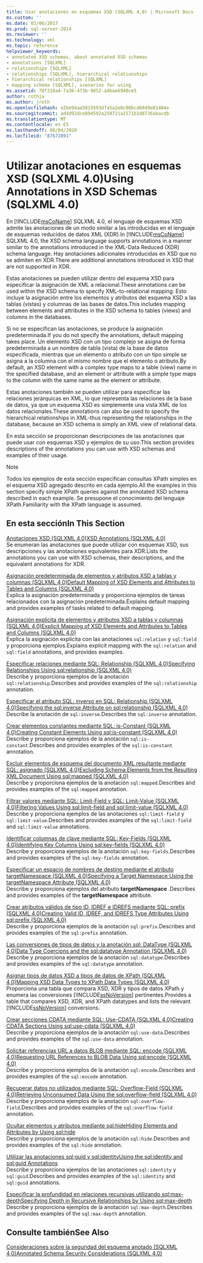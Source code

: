 ```yaml
---
title: Usar anotaciones en esquemas XSD (SQLXML 4,0) | Microsoft Docs
ms.custom: ''
ms.date: 03/06/2017
ms.prod: sql-server-2014
ms.reviewer: ''
ms.technology: xml
ms.topic: reference
helpviewer_keywords:
- annotated XSD schemas, about annotated XSD schemas
- annotations [SQLXML]
- relationships [SQLXML]
- relationships [SQLXML], hierarchical relationships
- hierarchical relationships [SQLXML]
- mapping schema [SQLXML], scenarios for using
ms.assetid: 78f318a4-7a36-473b-9852-a4bae6940ce5
author: rothja
ms.author: jroth
ms.openlocfilehash: e2be94aa5815593d7a5a2e0c00bcd8849e81484e
ms.sourcegitcommit: ad4d92dce894592a259721a1571b1d8736abacdb
ms.translationtype: MT
ms.contentlocale: es-ES
ms.lasthandoff: 08/04/2020
ms.locfileid: "87672891"
---
```

# <a name="using-annotations-in-xsd-schemas-sqlxml-40"></a><span data-ttu-id="c4c3c-102">Utilizar anotaciones en esquemas XSD (SQLXML 4.0)</span><span class="sxs-lookup"><span data-stu-id="c4c3c-102">Using Annotations in XSD Schemas (SQLXML 4.0)</span></span>
  <span data-ttu-id="c4c3c-103">En [!INCLUDE[msCoName](../../includes/msconame-md.md)] SQLXML 4.0, el lenguaje de esquemas XSD admite las anotaciones de un modo similar a las introducidas en el lenguaje de esquemas reducidos de datos XML (XDR).</span><span class="sxs-lookup"><span data-stu-id="c4c3c-103">In [!INCLUDE[msCoName](../../includes/msconame-md.md)] SQLXML 4.0, the XSD schema language supports annotations in a manner similar to the annotations introduced in the XML-Data Reduced (XDR) schema language.</span></span> <span data-ttu-id="c4c3c-104">Hay anotaciones adicionales introducidas en XSD que no se admiten en XDR.</span><span class="sxs-lookup"><span data-stu-id="c4c3c-104">There are additional annotations introduced in XSD that are not supported in XDR.</span></span>  
  
 <span data-ttu-id="c4c3c-105">Estas anotaciones se pueden utilizar dentro del esquema XSD para especificar la asignación de XML a relacional.</span><span class="sxs-lookup"><span data-stu-id="c4c3c-105">These annotations can be used within the XSD schema to specify XML-to-relational mapping.</span></span> <span data-ttu-id="c4c3c-106">Esto incluye la asignación entre los elementos y atributos del esquema XSD a las tablas (vistas) y columnas de las bases de datos.</span><span class="sxs-lookup"><span data-stu-id="c4c3c-106">This includes mapping between elements and attributes in the XSD schema to tables (views) and columns in the databases.</span></span>  
  
 <span data-ttu-id="c4c3c-107">Si no se especifican las anotaciones, se produce la asignación predeterminada.</span><span class="sxs-lookup"><span data-stu-id="c4c3c-107">If you do not specify the annotations, default mapping takes place.</span></span> <span data-ttu-id="c4c3c-108">Un elemento XSD con un tipo complejo se asigna de forma predeterminada a un nombre de tabla (vista) de la base de datos especificada, mientras que un elemento o atributo con un tipo simple se asigna a la columna con el mismo nombre que el elemento o atributo.</span><span class="sxs-lookup"><span data-stu-id="c4c3c-108">By default, an XSD element with a complex type maps to a table (view) name in the specified database, and an element or attribute with a simple type maps to the column with the same name as the element or attribute.</span></span>  
  
 <span data-ttu-id="c4c3c-109">Estas anotaciones también se pueden utilizar para especificar las relaciones jerárquicas en XML, lo que representa las relaciones de la base de datos, ya que un esquema XSD es simplemente una vista XML de los datos relacionales.</span><span class="sxs-lookup"><span data-stu-id="c4c3c-109">These annotations can also be used to specify the hierarchical relationships in XML-thus representing the relationships in the database, because an XSD schema is simply an XML view of relational data.</span></span>  
  
 <span data-ttu-id="c4c3c-110">En esta sección se proporcionan descripciones de las anotaciones que puede usar con esquemas XSD y ejemplos de su uso.</span><span class="sxs-lookup"><span data-stu-id="c4c3c-110">This section provides descriptions of the annotations you can use with XSD schemas and examples of their usage.</span></span>  
  
> [!NOTE]  
>  <span data-ttu-id="c4c3c-111">Todos los ejemplos de esta sección especifican consultas XPath simples en el esquema XSD agregado descrito en cada ejemplo.</span><span class="sxs-lookup"><span data-stu-id="c4c3c-111">All the examples in this section specify simple XPath queries against the annotated XSD schema described in each example.</span></span> <span data-ttu-id="c4c3c-112">Se presupone el conocimiento del lenguaje XPath.</span><span class="sxs-lookup"><span data-stu-id="c4c3c-112">Familiarity with the XPath language is assumed.</span></span>  
  
## <a name="in-this-section"></a><span data-ttu-id="c4c3c-113">En esta sección</span><span class="sxs-lookup"><span data-stu-id="c4c3c-113">In This Section</span></span>  
 [<span data-ttu-id="c4c3c-114">Anotaciones XSD &#40;SQLXML 4,0&#41;</span><span class="sxs-lookup"><span data-stu-id="c4c3c-114">XSD Annotations &#40;SQLXML 4.0&#41;</span></span>](xsd-annotations-sqlxml-4-0.md)  
 <span data-ttu-id="c4c3c-115">Se enumeran las anotaciones que puede utilizar con esquemas XSD, sus descripciones y las anotaciones equivalentes para XDR.</span><span class="sxs-lookup"><span data-stu-id="c4c3c-115">Lists the annotations you can use with XSD schemas, their descriptions, and the equivalent annotations for XDR.</span></span>  
  
 [<span data-ttu-id="c4c3c-116">Asignación predeterminada de elementos y atributos XSD a tablas y columnas &#40;SQLXML 4,0&#41;</span><span class="sxs-lookup"><span data-stu-id="c4c3c-116">Default Mapping of XSD Elements and Attributes to Tables and Columns &#40;SQLXML 4.0&#41;</span></span>](default-mapping-of-xsd-elements-and-attributes-to-tables-and-columns-sqlxml-4-0.md)  
 <span data-ttu-id="c4c3c-117">Explica la asignación predeterminada y proporciona ejemplos de tareas relacionados con la asignación predeterminada.</span><span class="sxs-lookup"><span data-stu-id="c4c3c-117">Explains default mapping and provides examples of tasks related to default mapping.</span></span>  
  
 [<span data-ttu-id="c4c3c-118">Asignación explícita de elementos y atributos XSD a tablas y columnas &#40;SQLXML 4,0&#41;</span><span class="sxs-lookup"><span data-stu-id="c4c3c-118">Explicit Mapping of XSD Elements and Attributes to Tables and Columns &#40;SQLXML 4.0&#41;</span></span>](explicit-mapping-xsd-elements-and-attributes-to-tables-and-columns.md)  
 <span data-ttu-id="c4c3c-119">Explica la asignación explícita con las anotaciones `sql:relation` y `sql:field` y proporciona ejemplos.</span><span class="sxs-lookup"><span data-stu-id="c4c3c-119">Explains explicit mapping with the `sql:relation` and `sql:field` annotations, and provides examples.</span></span>  
  
 [<span data-ttu-id="c4c3c-120">Especificar relaciones mediante SQL: Relationship &#40;SQLXML 4,0&#41;</span><span class="sxs-lookup"><span data-stu-id="c4c3c-120">Specifying Relationships Using sql:relationship &#40;SQLXML 4.0&#41;</span></span>](specifying-relationships-using-sql-relationship-sqlxml-4-0.md)  
 <span data-ttu-id="c4c3c-121">Describe y proporciona ejemplos de la anotación `sql:relationship`.</span><span class="sxs-lookup"><span data-stu-id="c4c3c-121">Describes and provides examples of the `sql:relationship` annotation.</span></span>  
  
 [<span data-ttu-id="c4c3c-122">Especificar el atributo SQL: inverso en SQL: Relationship &#40;SQLXML 4,0&#41;</span><span class="sxs-lookup"><span data-stu-id="c4c3c-122">Specifying the sql:inverse Attribute on sql:relationship &#40;SQLXML 4.0&#41;</span></span>](specifying-the-sql-inverse-attribute-on-sql-relationship-sqlxml-4-0.md)  
 <span data-ttu-id="c4c3c-123">Describe la anotación de `sql:inverse`.</span><span class="sxs-lookup"><span data-stu-id="c4c3c-123">Describes the `sql:inverse` annotation.</span></span>  
  
 [<span data-ttu-id="c4c3c-124">Crear elementos constantes mediante SQL: is-Constant &#40;SQLXML 4,0&#41;</span><span class="sxs-lookup"><span data-stu-id="c4c3c-124">Creating Constant Elements Using sql:is-constant &#40;SQLXML 4.0&#41;</span></span>](creating-constant-elements-using-sql-is-constant-sqlxml-4-0.md)  
 <span data-ttu-id="c4c3c-125">Describe y proporciona ejemplos de la anotación `sql:is-constant`.</span><span class="sxs-lookup"><span data-stu-id="c4c3c-125">Describes and provides examples of the `sql:is-constant` annotation.</span></span>  
  
 [<span data-ttu-id="c4c3c-126">Excluir elementos de esquema del documento XML resultante mediante SQL: asignado &#40;SQLXML 4,0&#41;</span><span class="sxs-lookup"><span data-stu-id="c4c3c-126">Excluding Schema Elements from the Resulting XML Document Using sql:mapped &#40;SQLXML 4.0&#41;</span></span>](excluding-schema-elements-from-the-xml-document-using-sql-mapped.md)  
 <span data-ttu-id="c4c3c-127">Describe y proporciona ejemplos de la anotación `sql:mapped`.</span><span class="sxs-lookup"><span data-stu-id="c4c3c-127">Describes and provides examples of the `sql:mapped` annotation.</span></span>  
  
 [<span data-ttu-id="c4c3c-128">Filtrar valores mediante SQL: Limit-Field y SQL: Limit-Value &#40;SQLXML 4,0&#41;</span><span class="sxs-lookup"><span data-stu-id="c4c3c-128">Filtering Values Using sql:limit-field and sql:limit-value &#40;SQLXML 4.0&#41;</span></span>](../sqlxml-annotated-xsd-schemas-xpath-queries/bulk-load-xml/annotation-interpretation-sql-limit-field-and-sql-limit-value.md)  
 <span data-ttu-id="c4c3c-129">Describe y proporciona ejemplos de las anotaciones `sql:limit-field` y `sql:limit-value`.</span><span class="sxs-lookup"><span data-stu-id="c4c3c-129">Describes and provides examples of the `sql:limit-field` and `sql:limit-value` annotations.</span></span>  
  
 [<span data-ttu-id="c4c3c-130">Identificar columnas de clave mediante SQL: Key-Fields &#40;SQLXML 4,0&#41;</span><span class="sxs-lookup"><span data-stu-id="c4c3c-130">Identifying Key Columns Using sql:key-fields &#40;SQLXML 4.0&#41;</span></span>](identifying-key-columns-using-sql-key-fields-sqlxml-4-0.md)  
 <span data-ttu-id="c4c3c-131">Describe y proporciona ejemplos de la anotación `sql:key-fields`.</span><span class="sxs-lookup"><span data-stu-id="c4c3c-131">Describes and provides examples of the `sql:key-fields` annotation.</span></span>  
  
 [<span data-ttu-id="c4c3c-132">Especificar un espacio de nombres de destino mediante el atributo targetNamespace &#40;SQLXML 4,0&#41;</span><span class="sxs-lookup"><span data-stu-id="c4c3c-132">Specifying a Target Namespace Using the targetNamespace Attribute &#40;SQLXML 4.0&#41;</span></span>](specifying-a-target-namespace-using-the-targetnamespace-attribute-sqlxml-4-0.md)  
 <span data-ttu-id="c4c3c-133">Describe y proporciona ejemplos del atributo **targetNamespace** .</span><span class="sxs-lookup"><span data-stu-id="c4c3c-133">Describes and provides examples of the **targetNamespace** attribute.</span></span>  
  
 [<span data-ttu-id="c4c3c-134">Crear atributos válidos de tipo ID, IDREF e IDREFS mediante SQL: prefix &#40;SQLXML 4,0&#41;</span><span class="sxs-lookup"><span data-stu-id="c4c3c-134">Creating Valid ID, IDREF, and IDREFS Type Attributes Using sql:prefix &#40;SQLXML 4.0&#41;</span></span>](creating-valid-id-idref-and-idrefs-type-attributes-using-sql-prefix-sqlxml-4-0.md)  
 <span data-ttu-id="c4c3c-135">Describe y proporciona ejemplos de la anotación `sql:prefix`.</span><span class="sxs-lookup"><span data-stu-id="c4c3c-135">Describes and provides examples of the `sql:prefix` annotation.</span></span>  
  
 [<span data-ttu-id="c4c3c-136">Las conversiones de tipos de datos y la anotación sql: DataType &#40;SQLXML 4,0&#41;</span><span class="sxs-lookup"><span data-stu-id="c4c3c-136">Data Type Coercions and the sql:datatype Annotation &#40;SQLXML 4.0&#41;</span></span>](data-type-coercions-and-the-sql-datatype-annotation-sqlxml-4-0.md)  
 <span data-ttu-id="c4c3c-137">Describe y proporciona ejemplos de la anotación `sql:datatype`.</span><span class="sxs-lookup"><span data-stu-id="c4c3c-137">Describes and provides examples of the `sql:datatype` annotation.</span></span>  
  
 [<span data-ttu-id="c4c3c-138">Asignar tipos de datos XSD a tipos de datos de XPath &#40;SQLXML 4,0&#41;</span><span class="sxs-lookup"><span data-stu-id="c4c3c-138">Mapping XSD Data Types to XPath Data Types &#40;SQLXML 4.0&#41;</span></span>](../sqlxml-annotated-xsd-schemas-xpath-queries/xpath-data-types-sqlxml-4-0.md)  
 <span data-ttu-id="c4c3c-139">Proporciona una tabla que compara XSD, XDR y tipos de datos XPath y enumera las conversiones [!INCLUDE[ssNoVersion](../../includes/ssnoversion-md.md)] pertinentes.</span><span class="sxs-lookup"><span data-stu-id="c4c3c-139">Provides a table that compares XSD, XDR, and XPath datatypes and lists the relevant [!INCLUDE[ssNoVersion](../../includes/ssnoversion-md.md)] conversions.</span></span>  
  
 [<span data-ttu-id="c4c3c-140">Crear secciones CDATA mediante SQL: Use-CDATA &#40;SQLXML 4,0&#41;</span><span class="sxs-lookup"><span data-stu-id="c4c3c-140">Creating CDATA Sections Using sql:use-cdata &#40;SQLXML 4.0&#41;</span></span>](creating-cdata-sections-using-sql-use-cdata-sqlxml-4-0.md)  
 <span data-ttu-id="c4c3c-141">Describe y proporciona ejemplos de la anotación `sql:use-data`.</span><span class="sxs-lookup"><span data-stu-id="c4c3c-141">Describes and provides examples of the `sql:use-data` annotation.</span></span>  
  
 [<span data-ttu-id="c4c3c-142">Solicitar referencias URL a datos BLOB mediante SQL: encode &#40;SQLXML 4,0&#41;</span><span class="sxs-lookup"><span data-stu-id="c4c3c-142">Requesting URL References to BLOB Data Using sql:encode &#40;SQLXML 4.0&#41;</span></span>](requesting-url-references-to-blob-data-using-sql-encode-sqlxml-4-0.md)  
 <span data-ttu-id="c4c3c-143">Describe y proporciona ejemplos de la anotación `sql:encode`.</span><span class="sxs-lookup"><span data-stu-id="c4c3c-143">Describes and provides examples of the `sql:encode` annotation.</span></span>  
  
 [<span data-ttu-id="c4c3c-144">Recuperar datos no utilizados mediante SQL: Overflow-Field &#40;SQLXML 4,0&#41;</span><span class="sxs-lookup"><span data-stu-id="c4c3c-144">Retrieving Unconsumed Data Using the sql:overflow-field &#40;SQLXML 4.0&#41;</span></span>](../sqlxml-annotated-xsd-schemas-xpath-queries/bulk-load-xml/annotation-interpretation-sql-overflow-field.md)  
 <span data-ttu-id="c4c3c-145">Describe y proporciona ejemplos de la anotación `sql:overflow-field`.</span><span class="sxs-lookup"><span data-stu-id="c4c3c-145">Describes and provides examples of the `sql:overflow-field` annotation.</span></span>  
  
 [<span data-ttu-id="c4c3c-146">Ocultar elementos y atributos mediante sql:hide</span><span class="sxs-lookup"><span data-stu-id="c4c3c-146">Hiding Elements and Attributes by Using sql:hide</span></span>](hiding-elements-and-attributes-by-using-sql-hide.md)  
 <span data-ttu-id="c4c3c-147">Describe y proporciona ejemplos de la anotación `sql:hide`.</span><span class="sxs-lookup"><span data-stu-id="c4c3c-147">Describes and provides examples of the `sql:hide` annotation.</span></span>  
  
 [<span data-ttu-id="c4c3c-148">Utilizar las anotaciones sql:guid y sql:identity</span><span class="sxs-lookup"><span data-stu-id="c4c3c-148">Using the sql:identity and sql:guid Annotations</span></span>](using-the-sql-identity-and-sql-guid-annotations.md)  
 <span data-ttu-id="c4c3c-149">Describe y proporciona ejemplos de las anotaciones `sql:identity` y `sql:guid`.</span><span class="sxs-lookup"><span data-stu-id="c4c3c-149">Describes and provides examples of the `sql:identity` and `sql:guid` annotations.</span></span>  
  
 [<span data-ttu-id="c4c3c-150">Especificar la profundidad en relaciones recursivas utilizando sql:max-depth</span><span class="sxs-lookup"><span data-stu-id="c4c3c-150">Specifying Depth in Recursive Relationships by Using sql:max-depth</span></span>](specifying-depth-in-recursive-relationships-by-using-sql-max-depth.md)  
 <span data-ttu-id="c4c3c-151">Describe y proporciona ejemplos de la anotación `sql:max-depth`.</span><span class="sxs-lookup"><span data-stu-id="c4c3c-151">Describes and provides examples of the `sql:max-depth` annotation.</span></span>  
  
## <a name="see-also"></a><span data-ttu-id="c4c3c-152">Consulte también</span><span class="sxs-lookup"><span data-stu-id="c4c3c-152">See Also</span></span>  
 [<span data-ttu-id="c4c3c-153">Consideraciones sobre la seguridad del esquema anotado &#40;SQLXML 4,0&#41;</span><span class="sxs-lookup"><span data-stu-id="c4c3c-153">Annotated Schema Security Considerations &#40;SQLXML 4.0&#41;</span></span>](../sqlxml-annotated-xsd-schemas-xpath-queries/security/annotated-schema-security-considerations-sqlxml-4-0.md)  
  
  
